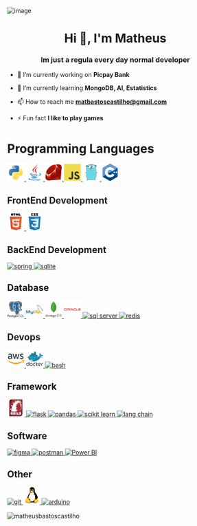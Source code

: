![image](https://github.com/user-attachments/assets/f57578ca-638b-487e-83c2-de20987a9445)<h1 align="center">Hi 👋, I'm Matheus</h1>
<h3 align="center">Im just a regula every day normal developer</h3>

- 🔭 I’m currently working on **Picpay Bank**

- 🌱 I’m currently learning **MongoDB, AI, Estatistics**

- 📫 How to reach me **matbastoscastilho@gmail.com**

- ⚡ Fun fact **I like to play games**

<p align="left">
</p>

<h1>Programming Languages</h1>
<p align="left"> 
<a href="https://www.python.org" target="_blank" rel="noreferrer"> <img src="https://raw.githubusercontent.com/devicons/devicon/master/icons/python/python-original.svg" alt="python" width="40" height="40"/> </a> 
<a href="https://www.java.com" target="_blank" rel="noreferrer"> <img src="https://raw.githubusercontent.com/devicons/devicon/master/icons/java/java-original.svg" alt="java" width="40" height="40"/> </a> 
<a href="https://www.ruby-lang.org/en/" target="_blank" rel="noreferrer"> <img src="https://raw.githubusercontent.com/devicons/devicon/master/icons/ruby/ruby-original.svg" alt="ruby" width="40" height="40"/> </a>
<a href="https://developer.mozilla.org/en-US/docs/Web/JavaScript" target="_blank" rel="noreferrer"> <img src="https://raw.githubusercontent.com/devicons/devicon/master/icons/javascript/javascript-original.svg" alt="javascript" width="40" height="40"/> </a> 
<a href="https://golang.org" target="_blank" rel="noreferrer"> <img src="https://raw.githubusercontent.com/devicons/devicon/master/icons/go/go-original.svg" alt="go" width="40" height="40"/> </a> 
<a href="https://www.w3schools.com/cpp/" target="_blank" rel="noreferrer"> <img src="https://raw.githubusercontent.com/devicons/devicon/master/icons/cplusplus/cplusplus-original.svg" alt="cplusplus" width="40" height="40"/> </a> 

<h2>FrontEnd Development</h2>
<a href="https://www.w3.org/html/" target="_blank" rel="noreferrer"> <img src="https://raw.githubusercontent.com/devicons/devicon/master/icons/html5/html5-original-wordmark.svg" alt="html5" width="40" height="40"/> </a>
<a href="https://www.w3schools.com/css/" target="_blank" rel="noreferrer"> <img src="https://raw.githubusercontent.com/devicons/devicon/master/icons/css3/css3-original-wordmark.svg" alt="css3" width="40" height="40"/> </a> 

<h2>BackEnd Development</h2>
<a href="https://spring.io/" target="_blank" rel="noreferrer"> <img src="https://www.vectorlogo.zone/logos/springio/springio-icon.svg" alt="spring" width="40" height="40"/> </a> <a href="https://www.sqlite.org/" target="_blank" rel="noreferrer"> <img src="https://www.vectorlogo.zone/logos/sqlite/sqlite-icon.svg" alt="sqlite" width="40" height="40"/> </a> 

<h2>Database</h2>
<a href="https://www.postgresql.org" target="_blank" rel="noreferrer"> <img src="https://raw.githubusercontent.com/devicons/devicon/master/icons/postgresql/postgresql-original-wordmark.svg" alt="postgresql" width="40" height="40"/> </a> 
<a href="https://www.mysql.com/" target="_blank" rel="noreferrer"> <img src="https://raw.githubusercontent.com/devicons/devicon/master/icons/mysql/mysql-original-wordmark.svg" alt="mysql" width="40" height="40"/> </a> 
<a href="https://www.mongodb.com/" target="_blank" rel="noreferrer"> <img src="https://raw.githubusercontent.com/devicons/devicon/master/icons/mongodb/mongodb-original-wordmark.svg" alt="mongodb" width="40" height="40"/> </a> 
<a href="https://www.oracle.com/" target="_blank" rel="noreferrer"> <img src="https://raw.githubusercontent.com/devicons/devicon/master/icons/oracle/oracle-original.svg" alt="oracle" width="40" height="40"/> </a> 
<a href="https://www.microsoft.com/pt-br/sql-server/sql-server-2022" target="_blank" rel="noreferrer"> <img src="https://www.2fconsultoria.com.br/wp-content/uploads/2017/02/Microsoft-SQL-Server.png" alt="sql server" width="60" height="40"/> </a> 
<a href="https://redis.io/" target="_blank" rel="noreferrer"> <img src="https://blog.patrickbrandao.com/wp-content/uploads/2024/11/redis-logo-512.png" alt="redis" width="40" height="40"/> </a> 

<h2>Devops</h2>
<a href="https://aws.amazon.com" target="_blank" rel="noreferrer"> <img src="https://raw.githubusercontent.com/devicons/devicon/master/icons/amazonwebservices/amazonwebservices-original-wordmark.svg" alt="aws" width="40" height="40"/> </a> 
<a href="https://www.docker.com/" target="_blank" rel="noreferrer"> <img src="https://raw.githubusercontent.com/devicons/devicon/master/icons/docker/docker-original-wordmark.svg" alt="docker" width="40" height="40"/> </a> 
<a href="https://www.gnu.org/software/bash/" target="_blank" rel="noreferrer"> <img src="https://www.vectorlogo.zone/logos/gnu_bash/gnu_bash-icon.svg" alt="bash" width="40" height="40"/> </a> 

<h2>Framework</h2>
<a href="https://rubyonrails.org" target="_blank" rel="noreferrer"> <img src="https://raw.githubusercontent.com/devicons/devicon/master/icons/rails/rails-original-wordmark.svg" alt="rails" width="40" height="40"/> </a> 
<a href="https://flask.palletsprojects.com/" target="_blank" rel="noreferrer"> <img src="https://www.bairesdev.com/wp-content/uploads/2021/08/Flask-1.svg" alt="flask" width="60" height="40"/> </a> 
<a href="https://pandas.pydata.org/" target="_blank" rel="noreferrer"> <img src="https://encrypted-tbn0.gstatic.com/images?q=tbn:ANd9GcRSu9xFbA6COOd9Wq-koFEoAFD7wpFgbvdz6Q&s" alt="pandas" width="60" height="40"/> </a> 
<a href="https://scikit-learn.org/stable/" target="_blank" rel="noreferrer"> <img src="https://didatica.tech/wp-content/uploads/2020/05/image-23.png" alt="scikit learn" width="60" height="40"/> </a> 
<a href="https://www.langchain.com/" target="_blank" rel="noreferrer"> <img src="https://miro.medium.com/v2/resize:fit:940/1*44fD_VXcqw2kDWublQLONw.jpeg" alt="lang chain" width="60" height="40"/> </a> 

<h2>Software</h2>
<a href="https://www.figma.com/" target="_blank" rel="noreferrer"> <img src="https://www.vectorlogo.zone/logos/figma/figma-icon.svg" alt="figma" width="40" height="40"/> </a> 
<a href="https://postman.com" target="_blank" rel="noreferrer"> <img src="https://www.vectorlogo.zone/logos/getpostman/getpostman-icon.svg" alt="postman" width="40" height="40"/> </a> 
<a href="https://www.microsoft.com/pt-br/power-platform/products/power-bi" target="_blank" rel="noreferrer"> <img src="https://images.seeklogo.com/logo-png/43/2/power-bi-icon-logo-png_seeklogo-439962.png" alt="Power BI" width="40" height="40"/> </a> 

<h2>Other</h2>
<a href="https://git-scm.com/" target="_blank" rel="noreferrer"> <img src="https://www.vectorlogo.zone/logos/git-scm/git-scm-icon.svg" alt="git" width="40" height="40"/> </a> 
<a href="https://www.linux.org/" target="_blank" rel="noreferrer"> <img src="https://raw.githubusercontent.com/devicons/devicon/master/icons/linux/linux-original.svg" alt="linux" width="40" height="40"/> </a> 
<a href="https://www.arduino.cc/" target="_blank" rel="noreferrer"> <img src="https://cdn.worldvectorlogo.com/logos/arduino-1.svg" alt="arduino" width="40" height="40"/> </a>

<p><img align="center" src="https://github-readme-stats.vercel.app/api/top-langs?username=matheusbastoscastilho&show_icons=true&locale=en&layout=compact" alt="matheusbastoscastilho" /></p>
